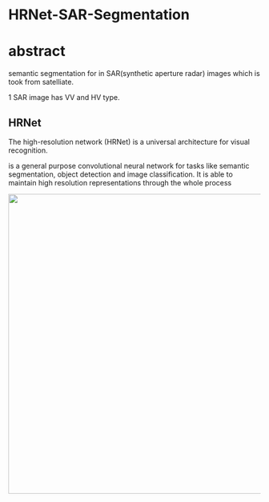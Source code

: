 # HRNet-SAR-Segmentation


# abstract

semantic segmentation for in SAR(synthetic aperture radar) images which is took from satelliate.

1 SAR image has VV and HV type.

## HRNet

The high-resolution network (HRNet) is a universal architecture for visual recognition.

is a general purpose convolutional neural network for tasks like semantic segmentation, object detection and image classification. It is able to maintain high resolution representations through the whole process

<img src="https://user-images.githubusercontent.com/48679574/132123348-925e4648-cdfa-43f0-98fd-f97e87947056.png" width="600px">



